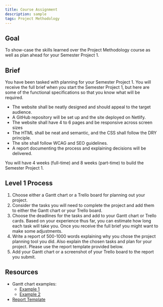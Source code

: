 ```yaml
---
title: Course Assignment
description: sample
tags: Project Methodology
---
```


## Goal

To show-case the skills learned over the Project Methodology course as well as plan ahead for your Semester Project 1.

## Brief

You have been tasked with planning for your Semester Project 1. You will receive the full brief when you start the Semester Project 1, but here are some of the functional specifications so that you know what will be required.

- The website shall be neatly designed and should appeal to the target audience.
- A GitHub repository will be set up and the site deployed on Netlify.
- The website shall have 4 to 6 pages and be responsive across screen sizes
- The HTML shall be neat and semantic, and the CSS shall follow the DRY principle.
- The site shall follow WCAG and SEO guidelines.
- A report documenting the process and explaining decisions will be delivered.

You will have 4 weeks (full-time) and 8 weeks (part-time) to build the Semester Project 1.

## Level 1 Process

1. Choose either a Gantt chart or a Trello board for planning out your project.
2. Consider the tasks you will need to complete the project and add them to either the Gantt chart or your Trello board.
3. Choose the deadlines for the tasks and add to your Gantt chart or Trello cards. Based on your experience thus far, you can estimate how long each task will take you. Once you receive the full brief you might want to make some adjustments.
4. Write a report of 500-1000 words explaining why you chose the project planning tool you did. Also explain the chosen tasks and plan for your project. Please use the report template provided below.
5. Add your Gantt chart or a screenshot of your Trello board to the report you submit.

## Resources

- Gantt chart examples:
  - [Example 1](https://s.studiobinder.com/wp-content/uploads/2017/11/Create-A-Free-Gantt-Chart-Online-Modern-Gantt-Chart-Sample-Excell-StudioBinder.jpg)
  - [Example 2](https://www.projectengineer.net/wp-content/uploads/2018/09/gantt-chart-toms-planner-768x310.png)
- [Report Template](../resources/FEU1reporttemplate.docx)
